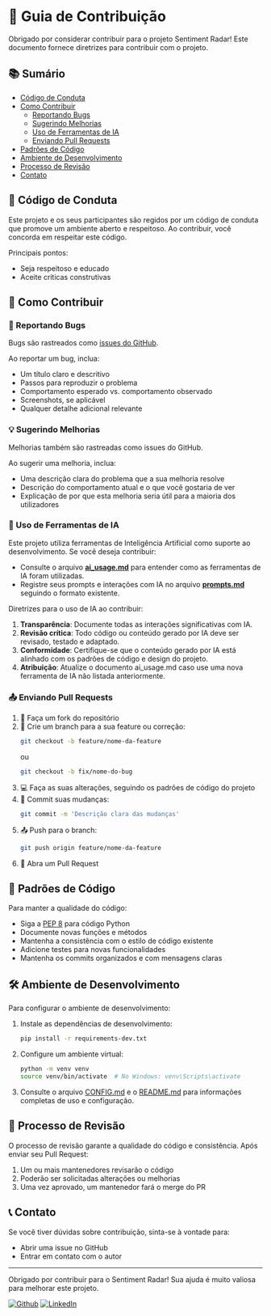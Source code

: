 # 🤝 Guia de Contribuição

Obrigado por considerar contribuir para o projeto Sentiment Radar! Este documento fornece diretrizes para contribuir com o projeto.

## 📚 Sumário

- [Código de Conduta](#-código-de-conduta)
- [Como Contribuir](#-como-contribuir)
  - [Reportando Bugs](#-reportando-bugs)
  - [Sugerindo Melhorias](#-sugerindo-melhorias)
  - [Uso de Ferramentas de IA](#-uso-de-ferramentas-de-ia)
  - [Enviando Pull Requests](#-enviando-pull-requests)
- [Padrões de Código](#-padrões-de-código)
- [Ambiente de Desenvolvimento](#-ambiente-de-desenvolvimento)
- [Processo de Revisão](#-processo-de-revisão)
- [Contato](#-contato)

## 📜 Código de Conduta

Este projeto e os seus participantes são regidos por um código de conduta que promove um ambiente aberto e respeitoso. Ao contribuir, você concorda em respeitar este código.

Principais pontos:
- Seja respeitoso e educado
- Aceite críticas construtivas

## 🚀 Como Contribuir

### 🐛 Reportando Bugs

Bugs são rastreados como [issues do GitHub](https://github.com/Alan-oliveir/Sentiment_Radar_APP/issues).

Ao reportar um bug, inclua:
- Um título claro e descritivo
- Passos para reproduzir o problema
- Comportamento esperado vs. comportamento observado
- Screenshots, se aplicável
- Qualquer detalhe adicional relevante

### 💡 Sugerindo Melhorias

Melhorias também são rastreadas como issues do GitHub.

Ao sugerir uma melhoria, inclua:
- Uma descrição clara do problema que a sua melhoria resolve
- Descrição do comportamento atual e o que você gostaria de ver
- Explicação de por que esta melhoria seria útil para a maioria dos utilizadores

### 🤖 Uso de Ferramentas de IA

Este projeto utiliza ferramentas de Inteligência Artificial como suporte ao desenvolvimento. Se você deseja contribuir:

- Consulte o arquivo **[ai_usage.md](../docs/ai_usage.md)** para entender como as ferramentas de IA foram utilizadas.
- Registre seus prompts e interações com IA no arquivo **[prompts.md](ai_prompts_log.md)** seguindo o formato existente.

Diretrizes para o uso de IA ao contribuir:

1. **Transparência**: Documente todas as interações significativas com IA.
2. **Revisão crítica**: Todo código ou conteúdo gerado por IA deve ser revisado, testado e adaptado.
3. **Conformidade**: Certifique-se que o conteúdo gerado por IA está alinhado com os padrões de código e design do 
projeto.
4. **Atribuição**: Atualize o documento ai_usage.md caso use uma nova ferramenta de IA não listada anteriormente.

### 📤 Enviando Pull Requests

1. 🍴 Faça um fork do repositório
2. 🔄 Crie um branch para a sua feature ou correção:
   ```bash
   git checkout -b feature/nome-da-feature
   ```
   ou  
   ```bash
   git checkout -b fix/nome-do-bug
   ```
3. 💻 Faça as suas alterações, seguindo os padrões de código do projeto
4. 💾 Commit suas mudanças:
   ```bash
   git commit -m 'Descrição clara das mudanças'
   ```
5. 📤 Push para o branch:
   ```bash
   git push origin feature/nome-da-feature
   ```
6. 🔁 Abra um Pull Request



## 📏 Padrões de Código

Para manter a qualidade do código:

- Siga a [PEP 8](https://www.python.org/dev/peps/pep-0008/) para código Python
- Documente novas funções e métodos
- Mantenha a consistência com o estilo de código existente
- Adicione testes para novas funcionalidades
- Mantenha os commits organizados e com mensagens claras

## 🛠️ Ambiente de Desenvolvimento

Para configurar o ambiente de desenvolvimento:

1. Instale as dependências de desenvolvimento:
   ```bash
   pip install -r requirements-dev.txt
   ```

2. Configure um ambiente virtual:
   ```bash
   python -m venv venv
   source venv/bin/activate  # No Windows: venv\Scripts\activate
   ```

3. Consulte o arquivo [CONFIG.md](configuration_guide.md) e o [README.md](../README.md) para informações completas de uso e configuração.




## 👀 Processo de Revisão

O processo de revisão garante a qualidade do código e consistência. Após enviar seu Pull Request:

1. Um ou mais mantenedores revisarão o código
2. Poderão ser solicitadas alterações ou melhorias
3. Uma vez aprovado, um mantenedor fará o merge do PR

## 📞 Contato

Se você tiver dúvidas sobre contribuição, sinta-se à vontade para:
- Abrir uma issue no GitHub
- Entrar em contato com o autor

---

Obrigado por contribuir para o Sentiment Radar! Sua ajuda é muito valiosa para melhorar este projeto.

[![Github](https://img.shields.io/badge/GitHub-100000?style=for-the-badge&logo=github&logoColor=white)](https://github.com/Alan-oliveir)
[![LinkedIn](https://img.shields.io/badge/LinkedIn-0077B5?style=for-the-badge&logo=linkedin&logoColor=white)](https://www.linkedin.com/in/alan-ogoncalves)
